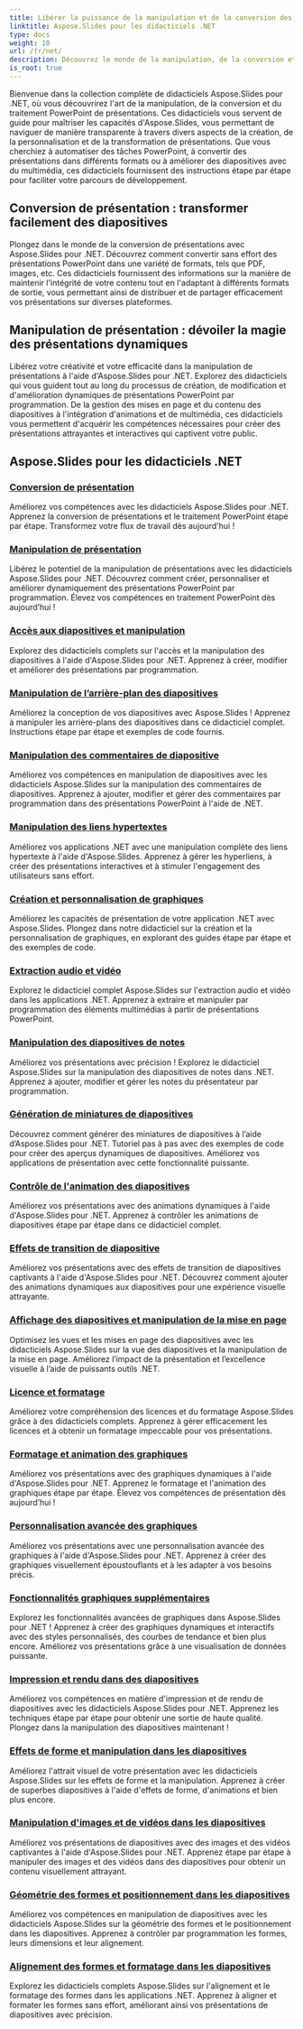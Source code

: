 ```yaml
---
title: Libérer la puissance de la manipulation et de la conversion des présentations
linktitle: Aspose.Slides pour les didacticiels .NET
type: docs
weight: 10
url: /fr/net/
description: Découvrez le monde de la manipulation, de la conversion et du traitement PowerPoint de présentations avec les didacticiels Aspose.Slides pour .NET. Apprenez à créer, convertir et améliorer des présentations pour obtenir des résultats percutants.
is_root: true
---
```

Bienvenue dans la collection complète de didacticiels Aspose.Slides pour .NET, où vous découvrirez l'art de la manipulation, de la conversion et du traitement PowerPoint de présentations. Ces didacticiels vous servent de guide pour maîtriser les capacités d'Aspose.Slides, vous permettant de naviguer de manière transparente à travers divers aspects de la création, de la personnalisation et de la transformation de présentations. Que vous cherchiez à automatiser des tâches PowerPoint, à convertir des présentations dans différents formats ou à améliorer des diapositives avec du multimédia, ces didacticiels fournissent des instructions étape par étape pour faciliter votre parcours de développement.

## Conversion de présentation : transformer facilement des diapositives
Plongez dans le monde de la conversion de présentations avec Aspose.Slides pour .NET. Découvrez comment convertir sans effort des présentations PowerPoint dans une variété de formats, tels que PDF, images, etc. Ces didacticiels fournissent des informations sur la manière de maintenir l'intégrité de votre contenu tout en l'adaptant à différents formats de sortie, vous permettant ainsi de distribuer et de partager efficacement vos présentations sur diverses plateformes.

## Manipulation de présentation : dévoiler la magie des présentations dynamiques
Libérez votre créativité et votre efficacité dans la manipulation de présentations à l'aide d'Aspose.Slides pour .NET. Explorez des didacticiels qui vous guident tout au long du processus de création, de modification et d'amélioration dynamiques de présentations PowerPoint par programmation. De la gestion des mises en page et du contenu des diapositives à l'intégration d'animations et de multimédia, ces didacticiels vous permettent d'acquérir les compétences nécessaires pour créer des présentations attrayantes et interactives qui captivent votre public.

## Aspose.Slides pour les didacticiels .NET
### [Conversion de présentation](./presentation-conversion/)
Améliorez vos compétences avec les didacticiels Aspose.Slides pour .NET. Apprenez la conversion de présentations et le traitement PowerPoint étape par étape. Transformez votre flux de travail dès aujourd'hui !
### [Manipulation de présentation](./presentation-manipulation/)
Libérez le potentiel de la manipulation de présentations avec les didacticiels Aspose.Slides pour .NET. Découvrez comment créer, personnaliser et améliorer dynamiquement des présentations PowerPoint par programmation. Élevez vos compétences en traitement PowerPoint dès aujourd’hui !
### [Accès aux diapositives et manipulation](./slide-access-and-manipulation/)
Explorez des didacticiels complets sur l'accès et la manipulation des diapositives à l'aide d'Aspose.Slides pour .NET. Apprenez à créer, modifier et améliorer des présentations par programmation. 
### [Manipulation de l’arrière-plan des diapositives](./slide-background-manipulation/)
Améliorez la conception de vos diapositives avec Aspose.Slides ! Apprenez à manipuler les arrière-plans des diapositives dans ce didacticiel complet. Instructions étape par étape et exemples de code fournis.
### [Manipulation des commentaires de diapositive](./slide-comments-manipulation/)
Améliorez vos compétences en manipulation de diapositives avec les didacticiels Aspose.Slides sur la manipulation des commentaires de diapositives. Apprenez à ajouter, modifier et gérer des commentaires par programmation dans des présentations PowerPoint à l'aide de .NET.
### [Manipulation des liens hypertextes](./hyperlink-manipulation/)
Améliorez vos applications .NET avec une manipulation complète des liens hypertexte à l'aide d'Aspose.Slides. Apprenez à gérer les hyperliens, à créer des présentations interactives et à stimuler l'engagement des utilisateurs sans effort.
### [Création et personnalisation de graphiques](./chart-creation-and-customization/)
Améliorez les capacités de présentation de votre application .NET avec Aspose.Slides. Plongez dans notre didacticiel sur la création et la personnalisation de graphiques, en explorant des guides étape par étape et des exemples de code.
### [Extraction audio et vidéo](./audio-and-video-extraction/)
Explorez le didacticiel complet Aspose.Slides sur l'extraction audio et vidéo dans les applications .NET. Apprenez à extraire et manipuler par programmation des éléments multimédias à partir de présentations PowerPoint.
### [Manipulation des diapositives de notes](./notes-slide-manipulation/)
Améliorez vos présentations avec précision ! Explorez le didacticiel Aspose.Slides sur la manipulation des diapositives de notes dans .NET. Apprenez à ajouter, modifier et gérer les notes du présentateur par programmation.
### [Génération de miniatures de diapositives](./slide-thumbnail-generation/)
Découvrez comment générer des miniatures de diapositives à l’aide d’Aspose.Slides pour .NET. Tutoriel pas à pas avec des exemples de code pour créer des aperçus dynamiques de diapositives. Améliorez vos applications de présentation avec cette fonctionnalité puissante.
### [Contrôle de l'animation des diapositives](./slide-animation-control/)
Améliorez vos présentations avec des animations dynamiques à l'aide d'Aspose.Slides pour .NET. Apprenez à contrôler les animations de diapositives étape par étape dans ce didacticiel complet.
### [Effets de transition de diapositive](./slide-transition-effects/)
Améliorez vos présentations avec des effets de transition de diapositives captivants à l'aide d'Aspose.Slides pour .NET. Découvrez comment ajouter des animations dynamiques aux diapositives pour une expérience visuelle attrayante.
### [Affichage des diapositives et manipulation de la mise en page](./slide-view-and-layout-manipulation/)
Optimisez les vues et les mises en page des diapositives avec les didacticiels Aspose.Slides sur la vue des diapositives et la manipulation de la mise en page. Améliorez l’impact de la présentation et l’excellence visuelle à l’aide de puissants outils .NET.
### [Licence et formatage](./licensing-and-formatting/)
Améliorez votre compréhension des licences et du formatage Aspose.Slides grâce à des didacticiels complets. Apprenez à gérer efficacement les licences et à obtenir un formatage impeccable pour vos présentations.
### [Formatage et animation des graphiques](./chart-formatting-and-animation/)
Améliorez vos présentations avec des graphiques dynamiques à l'aide d'Aspose.Slides pour .NET. Apprenez le formatage et l'animation des graphiques étape par étape. Élevez vos compétences de présentation dès aujourd’hui !
### [Personnalisation avancée des graphiques](./advanced-chart-customization/)
Améliorez vos présentations avec une personnalisation avancée des graphiques à l'aide d'Aspose.Slides pour .NET. Apprenez à créer des graphiques visuellement époustouflants et à les adapter à vos besoins précis.
### [Fonctionnalités graphiques supplémentaires](./additional-chart-features/)
Explorez les fonctionnalités avancées de graphiques dans Aspose.Slides pour .NET ! Apprenez à créer des graphiques dynamiques et interactifs avec des styles personnalisés, des courbes de tendance et bien plus encore. Améliorez vos présentations grâce à une visualisation de données puissante.
### [Impression et rendu dans des diapositives](./printing-and-rendering-in-slides/)
Améliorez vos compétences en matière d'impression et de rendu de diapositives avec les didacticiels Aspose.Slides pour .NET. Apprenez les techniques étape par étape pour obtenir une sortie de haute qualité. Plongez dans la manipulation des diapositives maintenant !
### [Effets de forme et manipulation dans les diapositives](./shape-effects-and-manipulation-in-slides/)
Améliorez l'attrait visuel de votre présentation avec les didacticiels Aspose.Slides sur les effets de forme et la manipulation. Apprenez à créer de superbes diapositives à l'aide d'effets de forme, d'animations et bien plus encore.
### [Manipulation d'images et de vidéos dans les diapositives](./image-and-video-manipulation-in-slides/)
Améliorez vos présentations de diapositives avec des images et des vidéos captivantes à l'aide d'Aspose.Slides pour .NET. Apprenez étape par étape à manipuler des images et des vidéos dans des diapositives pour obtenir un contenu visuellement attrayant.
### [Géométrie des formes et positionnement dans les diapositives](./shape-geometry-and-positioning-in-slides/)
Améliorez vos compétences en manipulation de diapositives avec les didacticiels Aspose.Slides sur la géométrie des formes et le positionnement dans les diapositives. Apprenez à contrôler par programmation les formes, leurs dimensions et leur alignement.
### [Alignement des formes et formatage dans les diapositives](./shape-alignment-and-formatting-in-slides/)
Explorez les didacticiels complets Aspose.Slides sur l'alignement et le formatage des formes dans les applications .NET. Apprenez à aligner et formater les formes sans effort, améliorant ainsi vos présentations de diapositives avec précision. 